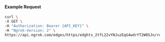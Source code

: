 <!-- Code generated for API Clients. DO NOT EDIT. -->

#### Example Request

```bash
curl \
-X GET \
-H "Authorization: Bearer {API_KEY}" \
-H "Ngrok-Version: 2" \
https://api.ngrok.com/edges/https/edghts_2tfL22vYNJuzEqG4wdrYT2W0SJn/routes/edghtsrt_2tfL22rITKtW4okyrmpi7vFjsMF/user_agent_filter
```
